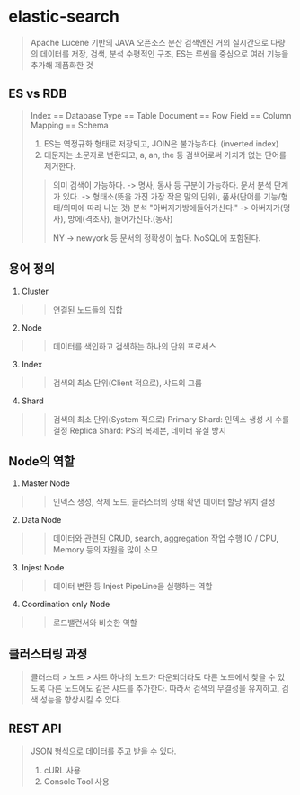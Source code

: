# elastic-search

> Apache Lucene 기반의 JAVA 오픈소스 분산 검색엔진
> 거의 실시간으로 다량의 데이터를 저장, 검색, 분석
> 수평적인 구조, ES는 루씬을 중심으로 여러 기능을 추가해 제품화한 것

## ES vs RDB

> Index == Database
> Type == Table
> Document == Row
> Field == Column
> Mapping == Schema
>
> 1. ES는 역정규화 형태로 저장되고, JOIN은 불가능하다.
> (inverted index)
> 2. 대문자는 소문자로 변환되고, a, an, the 등 검색어로써 가치가 없는 단어를 제거한다.
> 
>
>> 의미 검색이 가능하다. -> 명사, 동사 등 구분이 가능하다.
>> 문서 분석 단계가 있다. -> 형태소(뜻을 가진 가장 작은 말의 단위), 품사(단어를 기능/형태/의미에 따라 나눈 것) 분석
>> "아버지가방에들어가신다." -> 아버지가(명사), 방에(격조사), 들어가신다.(동사)
>>
>> NY -> newyork 등 문서의 정확성이 높다.
>> NoSQL에 포함된다.


## 용어 정의

1. Cluster
>> 연결된 노드들의 집합

2. Node
>> 데이터를 색인하고 검색하는 하나의 단위 프로세스

3. Index
>> 검색의 최소 단위(Client 적으로), 샤드의 그룹

4. Shard
>> 검색의 최소 단위(System 적으로)
>> Primary Shard: 인덱스 생성 시 수를 결정
>> Replica Shard: PS의 복제본, 데이터 유실 방지


## Node의 역할

1. Master Node
>> 인덱스 생성, 삭제
>> 노드, 클러스터의 상태 확인
>> 데이터 할당 위치 결정

2. Data Node
>> 데이터와 관련된 CRUD, search, aggregation 작업 수행
>> IO / CPU, Memory 등의 자원을 많이 소모

3. Injest Node
>> 데이터 변환 등 Injest PipeLine을 실행하는 역할

4. Coordination only Node
>> 로드밸런서와 비슷한 역할


## 클러스터링 과정

> 클러스터 > 노드 > 샤드
> 하나의 노드가 다운되더라도 다른 노드에서 찾을 수 있도록 다른 노드에도 같은 샤드를 추가한다.
> 따라서 검색의 무결성을 유지하고, 검색 성능을 향상시킬 수 있다.


## REST API

> JSON 형식으로 데이터를 주고 받을 수 있다.
> 1. cURL 사용
> 2. Console Tool 사용




